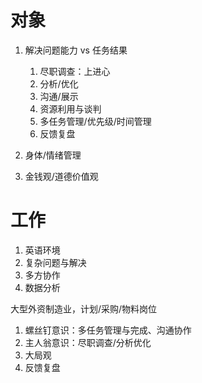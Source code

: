 # 对象
1. 解决问题能力 vs 任务结果
    1. 尽职调查：上进心
    2. 分析/优化
    3. 沟通/展示
    4. 资源利用与谈判
    5. 多任务管理/优先级/时间管理
    6. 反馈复盘

2. 身体/情绪管理
3. 金钱观/道德价值观    

# 工作
1. 英语环境
2. 复杂问题与解决
3. 多方协作
4. 数据分析

大型外资制造业，计划/采购/物料岗位
1. 螺丝钉意识：多任务管理与完成、沟通协作
2. 主人翁意识：尽职调查/分析优化
3. 大局观
4. 反馈复盘